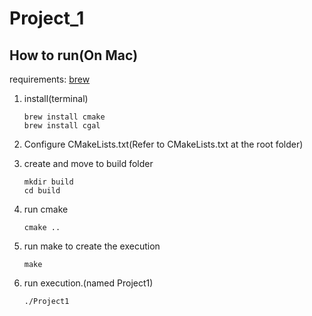 # Project_1

## How to run(On Mac)
requirements: [brew](https://brew.sh/)
1. install(terminal)
    ```
   brew install cmake
   brew install cgal
   ```
   
2. Configure CMakeLists.txt(Refer to CMakeLists.txt at the root folder)
3. create and move to build folder
   ```
   mkdir build
   cd build
   ```
4. run cmake
   ```
   cmake ..
   ```
5. run make to create the execution
   ```
   make
   ```
   
6. run execution.(named Project1)
   ```
   ./Project1
   ```
   